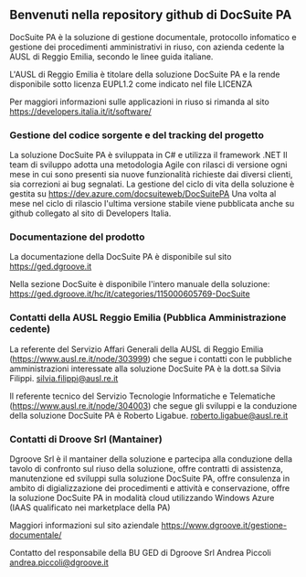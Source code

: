 ## Benvenuti nella repository github di DocSuite PA 

DocSuite PA è la soluzione di gestione documentale, protocollo infomatico e gestione dei procedimenti amministrativi in riuso, con azienda cedente la AUSL di Reggio Emilia, secondo le linee guida italiane.

L'AUSL di Reggio Emilia è titolare della soluzione DocSuite PA e la rende disponibile sotto licenza EUPL1.2 come indicato nel file LICENZA

Per maggiori informazioni sulle applicazioni in riuso si rimanda al sito https://developers.italia.it/it/software/ 

### Gestione del codice sorgente e del tracking del progetto

La soluzione DocSuite PA è sviluppata in C# e utilizza il framework .NET 
Il team di sviluppo adotta una metodologia Agile con rilasci di versione ogni mese in cui sono presenti sia nuove funzionalità richieste dai diversi clienti, sia correzioni ai bug segnalati. 
La gestione del ciclo di vita della soluzione è gestita su https://dev.azure.com/docsuiteweb/DocSuitePA 
Una volta al mese nel ciclo di rilascio l'ultima versione stabile viene pubblicata anche su github collegato al sito di Developers Italia.

### Documentazione del prodotto

La documentazione della DocSuite PA è disponibile sul sito
https://ged.dgroove.it 

Nella sezione DocSuite è disponibile l'intero manuale della soluzione: https://ged.dgroove.it/hc/it/categories/115000605769-DocSuite

### Contatti della AUSL Reggio Emilia (Pubblica Amministrazione cedente) 

La referente del Servizio Affari Generali della AUSL di Reggio Emilia (https://www.ausl.re.it/node/303999) che segue i contatti con le pubbliche amministrazioni interessate alla soluzione DocSuite PA è la dott.sa Silvia Filippi.
silvia.filippi@ausl.re.it

Il referente tecnico del Servizio Tecnologie Informatiche e Telematiche (https://www.ausl.re.it/node/304003) che segue gli sviluppi e la conduzione della soluzione DocSuite PA è Roberto Ligabue.
roberto.ligabue@ausl.re.it

### Contatti di Droove Srl (Mantainer) 

Dgroove Srl è il mantainer della soluzione e partecipa alla conduzione della tavolo di confronto sul riuso della soluzione,
offre contratti di assistenza, manutenzione ed sviluppi sulla soluzione DocSuite PA, 
offre consulenza in ambito di digializzazione dei procedimenti e attività e conservazione,
offre la soluzione DocSuite PA in modalità cloud utilizzando Windows Azure (IAAS qualificato nei marketplace della PA) 

Maggiori informazioni sul sito aziendale https://www.dgroove.it/gestione-documentale/

Contatto del responsabile della BU GED di Dgroove Srl 
Andrea Piccoli
andrea.piccoli@dgroove.it 
